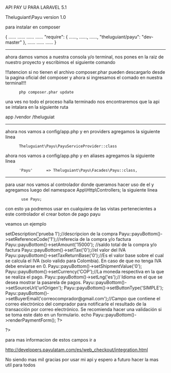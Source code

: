 API PAY U PARA LARAVEL 5.1

Theluguiant\Payu version 1.0




para instalar en composer 

{
    ......
    ......
    ......
    ......
    "require": {
         ......,
         ......,
         ......,
        "theluguiant/payu": "dev-master"
    },
    ......
    ......
    ......
}


-------------------------------------------------------------------------------



ahora damos vamos a nuestra consola y/o terminal, nos pones en la raiz 
de nuestro proyecto y escribimos el siguiente comando 

!!!atencion si no tienen el archivo composer.phar pueden descargarlo desde
la pagina oficial del composer y ahora si ingresamos el comado en nuestra terminal!!!


          php composer.phar update    



una ves no todo el proceso halla terminado nos encontraremos que la api
se intalara en la siguiente ruta

   app
     /vendor
           /theluguiat


-------------------------------------------------------------------------------


ahora nos vamos a config/app.php y en    providers   agregamos la siguiente linea

     
          Theluguiant\Payu\PayuServiceProvider::class



ahora nos vamos a config/app.php y en   aliases   agregamos la siguiente linea

          
          'Payu'      => Theluguiant\Payu\Facades\Payu::class,


-------------------------------------------------------------------------------


para usar nos vamos al controlador donde queramos hacer uso de el y agregamos
luego del   namespace App\Http\Controllers;   la siguiente linea

           
           use Payu;


con esto ya podremos usar en cualquiera de las vistas pertenecientes a este controlador
el crear boton de pago payu


veamos un ejemplo



<?php
	Payu::payuBottom()->setDescription('prueba 1');//descripcion de la compra
	Payu::payuBottom()->setReferenceCode('1');//referecia de la compra y/o factura
	Payu::payuBottom()->setAmount('15000'); //saldo total de la compra y/o factura
	Payu::payuBottom()->setTax('0');//el valor del IVA
	Payu::payuBottom()->setTaxReturnBase('0');//Es el valor base sobre el cual se calcula el IVA (solo valido para Colombia). En caso de que no tenga IVA debe enviarse en 0.
	Payu::payuBottom()->setShipmentValue('0');
	Payu::payuBottom()->setCurrency('COP');//La moneda respectiva en la que se realiza el pago.
	Payu::payuBottom()->setLng('es');//	Idioma en el que se desea mostrar la pasarela de pagos.
	Payu::payuBottom()->setSourceUrl('urlOrigen');
	Payu::payuBottom()->setButtonType('SIMPLE');
	Payu::payuBottom()->setBuyerEmail('correocomprador@gmail.com');//Campo que contiene el correo electrónico del comprador para notificarle el resultado de la transacción por correo electrónico. Se recomienda hacer una validación si se toma este dato en un formulario.
	echo Payu::payuBottom()->renderPaymentForm();
  ?>
?>


para mas informacion de estos campos ir a 

http://developers.payulatam.com/es/web_checkout/integration.html


No siendo mas mil gracias por usar mi api
y espero a futuro hacer la mas util para todos
